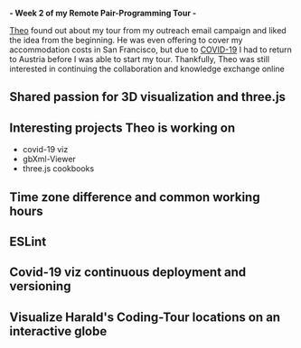 **- Week 2 of my Remote Pair-Programming Tour -**

[Theo][theo-armour-twitter] found out about my tour from my outreach email campaign and liked the idea from the beginning. He was even offering to cover my accommodation costs in San Francisco, but due to [COVID-19][covid-19-wiki] I had to return to Austria before I was able to start my tour. Thankfully, Theo was still interested in continuing the collaboration and knowledge exchange online


[covid-19-wiki]: https://en.wikipedia.org/wiki/Coronavirus_disease_2019
[theo-armour-twitter]: https://twitter.com/ta

## Shared passion for 3D visualization and three.js

## Interesting projects Theo is working on

- covid-19 viz
- gbXml-Viewer
- three.js cookbooks

## Time zone difference and common working hours

## ESLint

## Covid-19 viz continuous deployment and versioning

## Visualize Harald's Coding-Tour locations on an interactive globe
